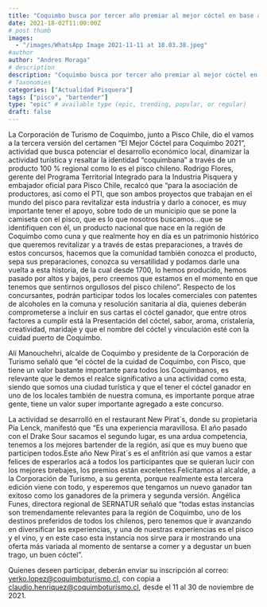 ```yaml
---
title: "Coquimbo busca por tercer año premiar al mejor cóctel en base a pisco"
date: 2021-18-02T11:00:00Z
# post thumb
images:
  - "/images/WhatsApp Image 2021-11-11 at 18.03.38.jpeg"
#author
author: "Andres Moraga"
# description
description: "Coquimbo busca por tercer año premiar al mejor cóctel en base a pisco"
# Taxonomies
categories: ["Actualidad Pisquera"]
tags: ["pisco", "bartender"]
type: "epic" # available type (epic, trending, popular, or regular)
draft: false
---
```


La Corporación de Turismo de Coquimbo, junto a Pisco Chile, dio el vamos a la tercera versión del certamen “El Mejor Cóctel para Coquimbo 2021”, actividad que busca potenciar el desarrollo económico local, dinamizar la actividad turística y resaltar la identidad “coquimbana” a través de un producto 100 % regional como lo es el pisco chileno. 
Rodrigo Flores, gerente del Programa Territorial Integrado para la Industria Pisquera y embajador oficial para Pisco Chile, recalcó que “para la asociación de productores, así como el PTI, que son ambos proyectos que trabajan en el mundo del pisco para revitalizar esta industria y darlo a conocer, es muy importante tener el apoyo, sobre todo de un municipio que se pone la camiseta con el pisco, que es lo que nosotros buscamos…que se identifiquen con él, un producto nacional que nace en la región de Coquimbo como cuna y que realmente hoy en día es un patrimonio histórico que queremos revitalizar y a través de estas preparaciones, a través de estos concursos, hacemos que la comunidad también conozca el producto, sepa sus preparaciones, conozca su versatilidad y podamos darle una vuelta a esta historia, de la cual desde 1700, lo hemos producido, hemos pasado por altos y bajos, pero creemos que estamos en el momento en que tenemos que sentirnos orgullosos del pisco chileno”.
Respecto de los concursantes, podrán participar todos los locales comerciales con patentes de alcoholes en la comuna y resolución sanitaria al día, quienes deberán comprometerse a incluir en sus cartas el cóctel ganador, que entre otros factores a cumplir está la Presentación del cóctel, sabor, aroma, cristalería, creatividad, maridaje y que el nombre del cóctel y vinculación esté con la cuidad puerto de Coquimbo.

Alí Manouchehri, alcalde de Coquimbo y presidente de la Corporación de Turismo señaló que “el cóctel de la cuidad de Coquimbo, con Pisco, que tiene un valor bastante importante para todos los Coquimbanos, es relevante que le demos el realce significativo a una actividad como esta, siendo que somos una ciudad turística y que el tener el cóctel ganador en uno de los locales también de nuestra comuna, es importante porque atrae gente, tiene un valor super importante agregado a este concurso. 

La actividad se desarrolló en el restaurant New Pirat´s, donde su propietaria Pía Lenck, manifestó que “Es una experiencia maravillosa. El año pasado con el Drake Sour sacamos el segundo lugar, es una ardua competencia, tenemos a los mejores bartender de la región, así que es muy bueno que participen todos.Este año New Pirat´s es el anfitrión así que vamos a estar felices de esperarlos acá a todos los participantes que se quieran lucir con los mejores brebajes, los premios están excelentes.Felicitamos al alcalde, a la Corporación de Turismo, a su gerenta, porque realmente esta tercera edición viene con todo, y esperemos que tengamos un nuevo ganador tan exitoso como los ganadores de la primera y segunda versión.
Angélica Funes, directora regional de SERNATUR señaló que “todas estas instancias son tremendamente relevantes para la región de Coquimbo, uno de los destinos preferidos de todos los chilenos, pero tenemos que ir avanzando en diversificar las experiencias, y una de nuestras experiencias es el pisco y el vino, y en este caso esta instancia nos sirve para ir mostrando una oferta más variada al momento de sentarse a comer y a degustar un buen trago, un buen cóctel”. 

Quienes deseen participar, deberán enviar su inscripción al correo: yerko.lopez@coquimboturismo.cl, con copia a claudio.henriquez@coquimboturismo.cl, desde el 11 al 30 de noviembre de 2021.
